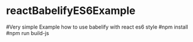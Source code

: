 # reactBabelifyES6Example
#Very simple Example how to use babelify with react es6 style
#npm install
#npm run build-js
